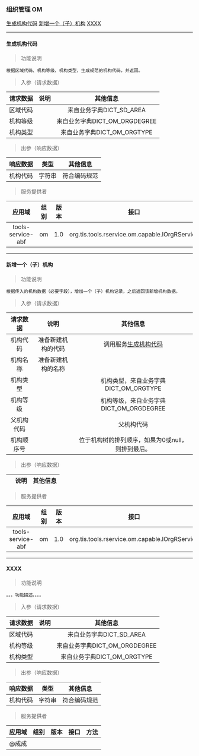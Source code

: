 ### 组织管理 OM

[生成机构代码](#生成机构代码 )
[新增一个（子）机构](#新增一个（子）机构 )
[XXXX](#XXXX )

----

#### 生成机构代码

>功能说明

    根据区域代码、机构等级、机构类型，生成规范的机构代码，并返回。

>入参（请求数据）

|请求数据| 说明  | 其他信息 |
| :-: | :-:  | :-:  |
|区域代码||来自业务字典DICT_SD_AREA|
|机构等级||来自业务字典DICT_OM_ORGDEGREE|
|机构类型||来自业务字典DICT_OM_ORGTYPE|

>出参（响应数据）

|响应数据| 类型  | 其他信息 |
| :-: | :-:  | :-:  |
|机构代码|字符串|符合编码规范|

>服务提供者

|应用域| 组别  |版本   |接口   |方法 |
| :-: | :-:  | :-:  | :-:  |:-:  |
|tools-service-abf|om|1.0|org.tis.tools.rservice.om.capable.IOrgRService|genOrgCode|

----

#### 新增一个（子）机构

>功能说明

    根据传入的机构数据（必要字段），增加一个（子）机构记录，之后返回该新增机构数据。

>入参（请求数据）

|请求数据| 说明  | 其他信息 |
| :-: | :-:  | :-:  |
|机构代码|准备新建机构的代码|调用服务[生成机构代码](#生成机构代码 )|
|机构名称|准备新建机构的名称||
|机构类型||机构类型，来自业务字典DICT_OM_ORGTYPE|
|机构等级||机构等级，来自业务字典DICT_OM_ORGDEGREE|
|父机构代码||父机构代码|
|机构顺序号||位于机构树的排列顺序，如果为0或null，则排到最后。|

>出参（响应数据）

|| 说明  | 其他信息 |
| :-: | :-:  | :-:  |

>服务提供者

|应用域| 组别  |版本   |接口   |方法 |
| :-: | :-:  | :-:  | :-:  |:-:  |
|tools-service-abf|om|1.0|org.tis.tools.rservice.om.capable.IOrgRService|createChildOrg|


----

#### XXXX

>功能说明

    。。。功能描述。。。。

>入参（请求数据）

|请求数据| 说明  | 其他信息 |
| :-: | :-:  | :-:  |
|区域代码||来自业务字典DICT_SD_AREA|
|机构等级||来自业务字典DICT_OM_ORGDEGREE|
|机构类型||来自业务字典DICT_OM_ORGTYPE|

>出参（响应数据）

|响应数据| 类型  | 其他信息 |
| :-: | :-:  | :-:  |
|机构代码|字符串|符合编码规范|

>服务提供者

|应用域| 组别  |版本   |接口   |方法 |
| :-: | :-:  | :-:  | :-:  |:-:  |
|@成成|||||

